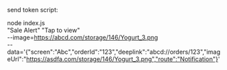 send token   script:    


node index.js <Device-Token> \
  "Sale Alert" "Tap to view" \
  --image=https://abcd.com/storage/146/Yogurt_3.png \
  --data='{"screen":"Abc","orderId":"123","deeplink":"abcd://orders/123","imageUrl":"https://asdfa.com/storage/146/Yogurt_3.png","route":"Notification"}'
